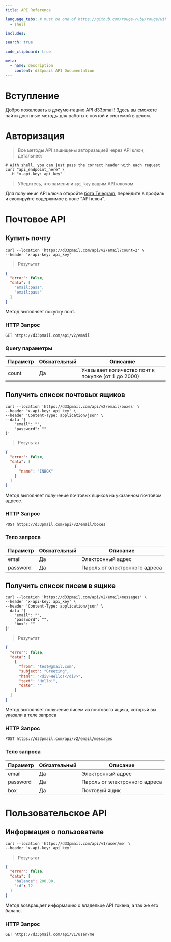 ```yaml
---
title: API Reference

language_tabs: # must be one of https://github.com/rouge-ruby/rouge/wiki/List-of-supported-languages-and-lexers
  - shell

includes:

search: true

code_clipboard: true

meta:
  - name: description
    content: d33pmail API Documentation
---
```


# Вступление

Добро пожаловать в документацию API d33pmail! Здесь вы сможете найти достпные методы для работы с почтой и системой в целом.

# Авторизация

> Все методы API защищены авторизацией через API ключ, детальнее:

```shell
# With shell, you can just pass the correct header with each request
curl "api_endpoint_here" \
  -H "x-api-key: api_key"
```

> Убедитесь, что заменили `api_key` вашим API ключом.

Для получения API ключа откройте [бота Telegram](https://t.me/d33pmail_bot), перейдите в профиль и скопируйте содержимое в поле "API ключ".

# Почтовое API

## Купить почту

```shell
curl --location 'https://d33pmail.com/api/v2/email?count=2' \
--header 'x-api-key: api_key'
```

> Результат

```json
{
  "error": false,
  "data": [
    "email:pass",
    "email:pass"
  ]
}
```

Метод выполняет покупку почт.

### HTTP Запрос

`GET https://d33pmail.com/api/v2/email`

### Query параметры

Параметр | Обязательный | Описание
--------- | ------- | -----------
count | Да | Указывает количество почт к покупке (от 1 до 2000)

## Получить список почтовых ящиков

```shell
curl --location 'https://d33pmail.com/api/v2/email/boxes' \
--header 'x-api-key: api_key' \
--header 'Content-Type: application/json' \
--data '{
    "email": "",
    "password": ""
}'
```

> Результат

```json
{
  "error": false,
  "data": [
    {
      "name": "INBOX"
    }
  ]
}
```

Метод выполняет получение почтовых ящиков на указанном почтовом адресе.

### HTTP Запрос

`POST https://d33pmail.com/api/v2/email/boxes`

### Тело запроса

Параметр | Обязательный | Описание
--------- | ------- | -----------
email | Да | Электронный адрес
password | Да | Пароль от электронного адреса

## Получить список писем в ящике

```shell
curl --location 'https://d33pmail.com/api/v2/email/messages' \
--header 'x-api-key: api_key' \
--header 'Content-Type: application/json' \
--data '{
    "email": "",
    "password": "",
    "box": ""
}'
```

> Результат

```json
{
  "error": false,
  "data": [
    {
      "from": "test@gmail.com",
      "subject": "Greeting",
      "html": "<div>Hello!</div>",
      "text": "Hello!",
      "date": ""
    }
  ]
}
```

Метод выполняет получение писем из почтового ящика, который вы указали в теле запроса

### HTTP Запрос

`POST https://d33pmail.com/api/v2/email/messages`

### Тело запроса

Параметр | Обязательный | Описание
--------- | ------- | -----------
email | Да | Электронный адрес
password | Да | Пароль от электронного адреса
box | Да | Почтовый ящик

# Пользовательское API

## Информация о пользователе

```shell
curl --location 'https://d33pmail.com/api/v1/user/me' \
--header 'x-api-key: api_key'
```

> Результат

```json
{
  "error": false,
  "data": [
    "balance": 200.00,
    "id": 12
  ]
}
```

Метод возвращает информацию о владельце API токена, а так же его баланс.

### HTTP Запрос

`GET https://d33pmail.com/api/v1/user/me`
